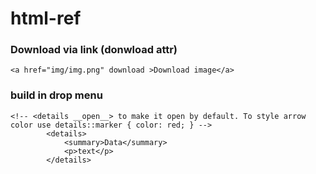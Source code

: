 # html-ref

### Download via link (donwload attr)

`<a href="img/img.png" download >Download image</a>`

### build in drop menu

```
<!-- <details __open__> to make it open by default. To style arrow color use details::marker { color: red; } -->
        <details>
            <summary>Data</summary>
            <p>text</p>
        </details>

```
